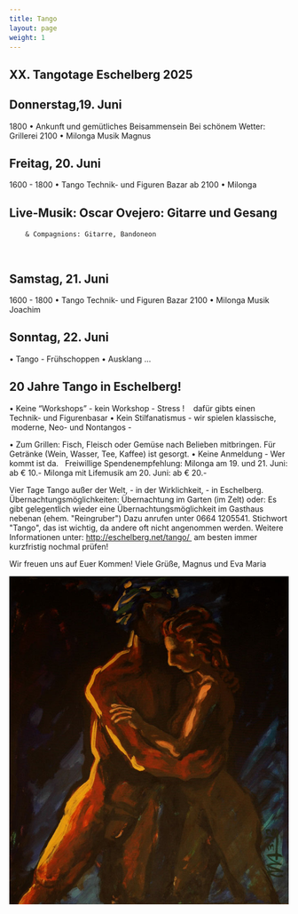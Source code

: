 ```yaml
---
title: Tango
layout: page
weight: 1
---
```


## XX. Tangotage Eschelberg 2025

## Donnerstag,19. Juni
1800 • Ankunft und gemütliches Beisammensein
Bei schönem Wetter: Grillerei 
2100 • Milonga Musik Magnus
 
## Freitag,  20. Juni
1600 - 1800 • Tango Technik- und Figuren Bazar
ab 2100 • Milonga 
## Live-Musik: 	Oscar Ovejero: Gitarre und Gesang
		& Compagnions: Gitarre, Bandoneon
 
## Samstag, 21. Juni
1600 - 1800 • Tango Technik- und Figuren Bazar
2100 • Milonga 
Musik Joachim
 
## Sonntag, 22. Juni
• Tango - Frühschoppen
• Ausklang ...
 
## 20 Jahre Tango in Eschelberg! 
• Keine “Workshops” - kein Workshop - Stress !
   dafür gibts einen Technik- und Figurenbasar
• Kein Stilfanatismus - wir spielen klassische, 
   moderne, Neo- und Nontangos - 

• Zum Grillen: Fisch, Fleisch oder Gemüse nach Belieben mitbringen. Für Getränke (Wein, Wasser, Tee, Kaffee) ist gesorgt.
• Keine Anmeldung - Wer kommt ist da.
 
Freiwillige Spendenempfehlung: Milonga am 19. und 21. Juni: ab € 10.-
Milonga mit Lifemusik am 20. Juni: ab € 20.-

Vier Tage Tango außer der Welt, -
in der Wirklichkeit, - in Eschelberg.
Übernachtungsmöglichkeiten:
Übernachtung im Garten (im Zelt) oder: Es gibt gelegentlich wieder eine Übernachtungsmöglichkeit im Gasthaus nebenan (ehem. "Reingruber") Dazu anrufen unter 0664 1205541. Stichwort "Tango", das ist wichtig, da andere oft nicht angenommen werden.
Weitere Informationen unter: http://eschelberg.net/tango/  am besten immer kurzfristig nochmal prüfen!

Wir freuen uns auf Euer Kommen!
Viele Grüße,
Magnus und Eva Maria

![Tango1](/files/tango/TB12_248.jpg)




